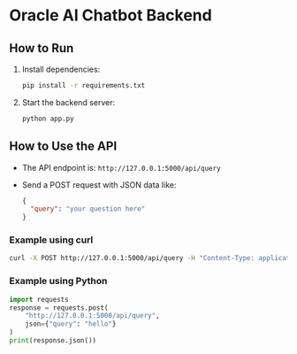 # Oracle AI Chatbot Backend

## How to Run

1. Install dependencies:

   ```sh
   pip install -r requirements.txt
   ```

2. Start the backend server:

   ```sh
   python app.py
   ```

## How to Use the API

- The API endpoint is: `http://127.0.0.1:5000/api/query`
- Send a POST request with JSON data like:

  ```json
  {
    "query": "your question here"
  }
  ```

### Example using curl

```sh
curl -X POST http://127.0.0.1:5000/api/query -H "Content-Type: application/json" -d "{\"query\": \"hello\"}"
```

### Example using Python

```python
import requests
response = requests.post(
    "http://127.0.0.1:5000/api/query",
    json={"query": "hello"}
)
print(response.json())
```

